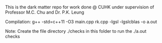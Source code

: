 This is the dark matter repo for work done @ CUHK under supervision of Professor M.C. Chu and Dr. P.K. Leung

Compilation:
g++ -std=c++11 -O3 main.cpp rk.cpp -lgsl -lgslcblas -o a.out

Note:
Create the file directory ./checks in this folder to run the ./a.out checks
